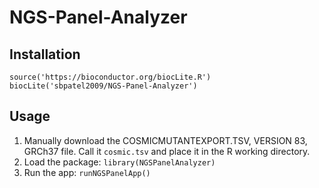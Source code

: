 # NGS-Panel-Analyzer

## Installation

```
source('https://bioconductor.org/biocLite.R')
biocLite('sbpatel2009/NGS-Panel-Analyzer')
```

## Usage


1. Manually download the COSMICMUTANTEXPORT.TSV, VERSION 83, GRCh37 file. Call it `cosmic.tsv` and
place it in the R working directory.
2. Load the package: `library(NGSPanelAnalyzer)`
3. Run the app: `runNGSPanelApp()`

